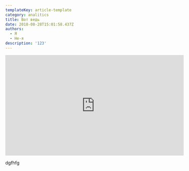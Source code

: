 ```yaml
---
templateKey: article-template
category: analitics
title: Вот ведь
date: 2018-08-28T15:01:58.437Z
authors:
  - Я
  - Не-я
description: '123'
---
```

<iframe src="https://www.youtube.com/embed/XJgfrF3O6iE?rel=0&amp;controls=1&amp;showinfo=0" frameborder="0" allow="autoplay; encrypted-media" allowfullscreen width="560" height="315" ></iframe>

dgfhfg
